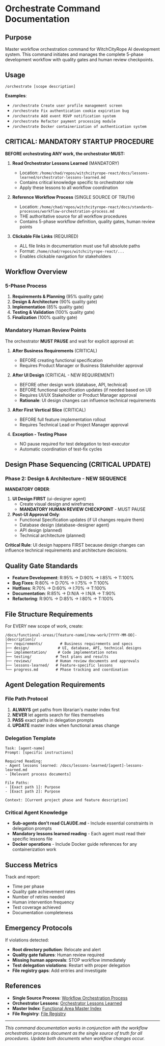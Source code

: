 # Orchestrate Command Documentation

## Purpose
Master workflow orchestration command for WitchCityRope AI development system. This command initiates and manages the complete 5-phase development workflow with quality gates and human review checkpoints.

## Usage
```
/orchestrate [scope description]
```

**Examples**:
- `/orchestrate Create user profile management screen`
- `/orchestrate Fix authentication cookie expiration bug`
- `/orchestrate Add event RSVP notification system`
- `/orchestrate Refactor payment processing module`
- `/orchestrate Docker containerization of authentication system`

## CRITICAL: MANDATORY STARTUP PROCEDURE
**BEFORE orchestrating ANY work, the orchestrator MUST:**

1. **Read Orchestrator Lessons Learned** (MANDATORY)
   - Location: `/home/chad/repos/witchcityrope-react/docs/lessons-learned/orchestrator-lessons-learned.md`
   - Contains critical knowledge specific to orchestrator role
   - Apply these lessons to all workflow coordination

2. **Reference Workflow Process** (SINGLE SOURCE OF TRUTH)
   - Location: `/home/chad/repos/witchcityrope-react/docs/standards-processes/workflow-orchestration-process.md`
   - THE authoritative source for all workflow procedures
   - Contains 5-phase workflow definition, quality gates, human review points

3. **Clickable File Links** (REQUIRED)
   - ALL file links in documentation must use full absolute paths
   - Format: `/home/chad/repos/witchcityrope-react/...`
   - Enables clickable navigation for stakeholders

## Workflow Overview

### 5-Phase Process
1. **Requirements & Planning** (95% quality gate)
2. **Design & Architecture** (90% quality gate) 
3. **Implementation** (85% quality gate)
4. **Testing & Validation** (100% quality gate)
5. **Finalization** (100% quality gate)

### Mandatory Human Review Points
The orchestrator **MUST PAUSE** and wait for explicit approval at:

1. **After Business Requirements** (CRITICAL)
   - BEFORE creating functional specification
   - Requires Product Manager or Business Stakeholder approval

2. **After UI Design** (CRITICAL - NEW REQUIREMENT)
   - BEFORE other design work (database, API, technical)
   - BEFORE functional specification updates (if needed based on UI)
   - Requires UI/UX Stakeholder or Product Manager approval
   - **Rationale**: UI design changes can influence technical requirements

3. **After First Vertical Slice** (CRITICAL)
   - BEFORE full feature implementation rollout
   - Requires Technical Lead or Project Manager approval

4. **Exception - Testing Phase**
   - NO pause required for test delegation to test-executor
   - Automatic coordination of test-fix cycles

## Design Phase Sequencing (CRITICAL UPDATE)

### Phase 2: Design & Architecture - NEW SEQUENCE
**MANDATORY ORDER**:
1. **UI Design FIRST** (ui-designer agent)
   - Create visual design and wireframes
   - **MANDATORY HUMAN REVIEW CHECKPOINT** - MUST PAUSE
2. **Post-UI Approval Only**:
   - Functional Specification updates (if UI changes require them)
   - Database design (database-designer agent)
   - API design (planned)
   - Technical architecture (planned)

**Critical Rule**: UI design happens FIRST because design changes can influence technical requirements and architecture decisions.

## Quality Gate Standards
- **Feature Development**: R:95% → D:90% → I:85% → T:100%
- **Bug Fixes**: R:80% → D:70% → I:75% → T:100%
- **Hotfixes**: R:70% → D:60% → I:70% → T:100%
- **Documentation**: R:85% → D:N/A → I:N/A → T:90%
- **Refactoring**: R:90% → D:85% → I:80% → T:100%

## File Structure Requirements
For EVERY new scope of work, create:
```
/docs/functional-areas/[feature-name]/new-work/[YYYY-MM-DD]-[description]/
├── requirements/        # Business requirements and specs
├── design/             # UI, database, API, technical designs
├── implementation/     # Code implementation notes
├── testing/           # Test plans and results
├── reviews/           # Human review documents and approvals
├── lessons-learned/   # Feature-specific lessons
└── progress.md        # Phase tracking and coordination
```

## Agent Delegation Requirements

### File Path Protocol
1. **ALWAYS** get paths from librarian's master index first
2. **NEVER** let agents search for files themselves
3. **PASS** exact paths in delegation prompts
4. **UPDATE** master index when functional areas change

### Delegation Template
```
Task: [agent-name]
Prompt: [specific instructions]

Required Reading:
- Agent lessons learned: /docs/lessons-learned/[agent]-lessons-learned.md
- [Relevant process documents]

File Paths:
- [Exact path 1]: Purpose
- [Exact path 2]: Purpose

Context: [Current project phase and feature description]
```

### Critical Agent Knowledge
- **Sub-agents don't read CLAUDE.md** - Include essential constraints in delegation prompts
- **Mandatory lessons learned reading** - Each agent must read their specific lessons file
- **Docker operations** - Include Docker guide references for any containerization work

## Success Metrics
Track and report:
- Time per phase
- Quality gate achievement rates
- Number of retries needed
- Human intervention frequency
- Test coverage achieved
- Documentation completeness

## Emergency Protocols
If violations detected:
- **Root directory pollution**: Relocate and alert
- **Quality gate failures**: Human review required
- **Missing human approvals**: STOP workflow immediately
- **Test delegation violations**: Restart with proper delegation
- **File registry gaps**: Add entries and investigate

## References
- **Single Source Process**: [Workflow Orchestration Process](/home/chad/repos/witchcityrope-react/docs/standards-processes/workflow-orchestration-process.md)
- **Orchestrator Lessons**: [Orchestrator Lessons Learned](/home/chad/repos/witchcityrope-react/docs/lessons-learned/orchestrator-lessons-learned.md)
- **Master Index**: [Functional Area Master Index](/home/chad/repos/witchcityrope-react/docs/architecture/functional-area-master-index.md)
- **File Registry**: [File Registry](/home/chad/repos/witchcityrope-react/docs/architecture/file-registry.md)

---

*This command documentation works in conjunction with the workflow orchestration process document as the single source of truth for all procedures. Update both documents when workflow changes occur.*